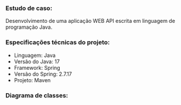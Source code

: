 ### Estudo de caso: 
Desenvolvimento de uma aplicação WEB API escrita em linguagem de programação Java.

### Especificações técnicas do projeto:
* Linguagem: Java
* Versão do Java: 17
* Framework: Spring
* Versão do Spring: 2.7.17
* Projeto: Maven

### Diagrama de classes:
